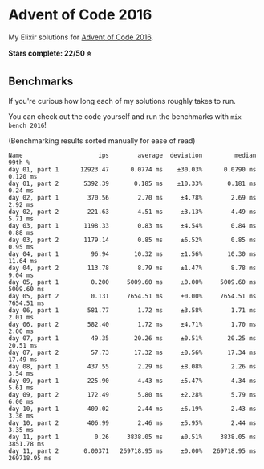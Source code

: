 # Advent of Code 2016

My Elixir solutions for [Advent of Code 2016](https://adventofcode.com/2016).

**Stars complete: 22/50 :star:**

## Benchmarks

If you're curious how long each of my solutions roughly takes to run.

You can check out the code yourself and run the benchmarks with `mix bench 2016`!

(Benchmarking results sorted manually for ease of read)

```
Name                     ips        average  deviation         median         99th %
day 01, part 1      12923.47      0.0774 ms    ±30.03%      0.0790 ms       0.120 ms
day 01, part 2       5392.39       0.185 ms    ±10.33%       0.181 ms        0.24 ms
day 02, part 1        370.56        2.70 ms     ±4.78%        2.69 ms        2.92 ms
day 02, part 2        221.63        4.51 ms     ±3.13%        4.49 ms        5.71 ms
day 03, part 1       1198.33        0.83 ms     ±4.54%        0.84 ms        0.88 ms
day 03, part 2       1179.14        0.85 ms     ±6.52%        0.85 ms        0.95 ms
day 04, part 1         96.94       10.32 ms     ±1.56%       10.30 ms       11.64 ms
day 04, part 2        113.78        8.79 ms     ±1.47%        8.78 ms        9.04 ms
day 05, part 1         0.200     5009.60 ms     ±0.00%     5009.60 ms     5009.60 ms
day 05, part 2         0.131     7654.51 ms     ±0.00%     7654.51 ms     7654.51 ms
day 06, part 1        581.77        1.72 ms     ±3.58%        1.71 ms        2.01 ms
day 06, part 2        582.40        1.72 ms     ±4.71%        1.70 ms        2.00 ms
day 07, part 1         49.35       20.26 ms     ±0.51%       20.25 ms       20.51 ms
day 07, part 2         57.73       17.32 ms     ±0.56%       17.34 ms       17.49 ms
day 08, part 1        437.55        2.29 ms     ±8.08%        2.26 ms        3.54 ms
day 09, part 1        225.90        4.43 ms     ±5.47%        4.34 ms        5.61 ms
day 09, part 2        172.49        5.80 ms     ±2.28%        5.79 ms        6.00 ms
day 10, part 1        409.02        2.44 ms     ±6.19%        2.43 ms        3.36 ms
day 10, part 2        406.99        2.46 ms     ±5.95%        2.44 ms        3.35 ms
day 11, part 1          0.26     3838.05 ms     ±0.51%     3838.05 ms     3851.78 ms
day 11, part 2       0.00371   269718.95 ms     ±0.00%   269718.95 ms   269718.95 ms
```
